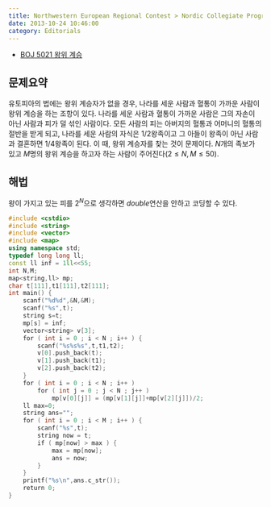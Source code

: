 ```yaml
---
title: Northwestern European Regional Contest > Nordic Collegiate Programming Contest 2010, no.A Succession
date: 2013-10-24 10:46:00
category: Editorials
---
```


* [BOJ 5021 왕위 계승](http://acmicpc.net/problem/5021)

## 문제요약

유토피아의 법에는 왕위 계승자가 없을 경우, 나라를 세운 사람과 혈통이 가까운 사람이 왕위 계승을 하는 조항이 있다. 나라를 세운 사람과 혈통이 가까운 사람은 그의 자손이 아닌 사람과 피가 덜 섞인 사람이다. 모든 사람의 피는 아버지의 혈통과 어머니의 혈통의 절반을 받게 되고, 나라를 세운 사람의 자식은 $1/2$왕족이고 그 아들이 왕족이 아닌 사람과 결혼하면 $1/4$왕족이 된다. 이 때, 왕위 계승자를 찾는 것이 문제이다. $N$개의 족보가 있고 $M$명의 왕위 계승을 하고자 하는 사람이 주어진다$(2\leq{}N,M\leq{}50)$.

## 해법

왕이 가지고 있는 피를 $2^N$으로 생각하면 $double$연산을 안하고 코딩할 수 있다. 

```cpp
#include <cstdio>
#include <string>
#include <vector>
#include <map>
using namespace std;
typedef long long ll;
const ll inf = 1ll<<55;
int N,M;
map<string,ll> mp;
char t[111],t1[111],t2[111];
int main() {
    scanf("%d%d",&N,&M);
    scanf("%s",t);
    string s=t;
    mp[s] = inf;
    vector<string> v[3];
    for ( int i = 0 ; i < N ; i++ ) {
        scanf("%s%s%s",t,t1,t2);
        v[0].push_back(t);
        v[1].push_back(t1);
        v[2].push_back(t2);
    }
    for ( int i = 0 ; i < N ; i++ )
        for ( int j = 0 ; j < N ; j++ )
            mp[v[0][j]] = (mp[v[1][j]]+mp[v[2][j]])/2;
    ll max=0;
    string ans="";
    for ( int i = 0 ; i < M ; i++ ) {
        scanf("%s",t);
        string now = t;
        if ( mp[now] > max ) {
            max = mp[now];
            ans = now;
        }
    }
    printf("%s\n",ans.c_str());
    return 0;
}
```
